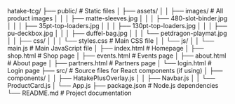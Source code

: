 hatake-tcg/
├── public/                  # Static files
│   ├── assets/
│   │   ├── images/          # All product images
│   │   │   ├── matte-sleeves.jpg
│   │   │   ├── 480-slot-binder.jpg
│   │   │   ├── 35pt-top-loaders.jpg
│   │   │   ├── 130pt-top-loaders.jpg
│   │   │   ├── pu-deckbox.jpg
│   │   │   ├── duffel-bag.jpg
│   │   │   └── petdragon-playmat.jpg
│   │   ├── css/
│   │   │   └── styles.css   # Main CSS file
│   │   └── js/
│   │       └── main.js      # Main JavaScript file
│   ├── index.html           # Homepage
│   ├── shop.html            # Shop page
│   ├── events.html          # Events page
│   ├── about.html           # About page
│   ├── partners.html        # Partners page
│   └── login.html           # Login page
├── src/                     # Source files for React components (if using)
│   ├── components/
│   │   ├── HatakePlusOverlay.js
│   │   ├── Navbar.js
│   │   └── ProductCard.js
│   └── App.js
├── package.json             # Node.js dependencies
└── README.md                # Project documentation
